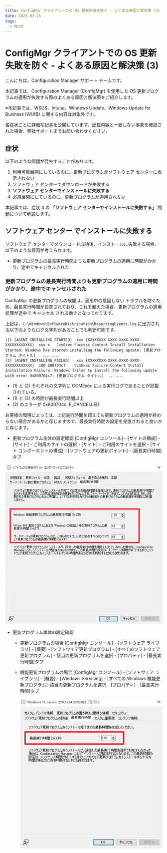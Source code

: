 ```yaml
---
title: ConfigMgr クライアントでの OS 更新失敗を防ぐ - よくある原因と解決策 (3)
date: 2025-03-25
tags:
  - MECM
---
```


# ConfigMgr クライアントでの OS 更新失敗を防ぐ - よくある原因と解決策 (3)

こんにちは。Configuration Manager サポート チームです。

本記事では、Configuration Manager (ConfigMgr) を使用した OS 更新プログラムの適用が失敗する際のよくある原因と解決策をご紹介します。

※本記事では、WSUS、Intune、Windows Update、Windows Update for Business (WUfB) に関する内容は対象外です。

各症状ごとに詳細な記事を公開しています。記載内容と一致しない事象を確認された場合、弊社サポートまでお問い合わせください。

## 症状

以下のような問題が発生することがあります。

1. 利用可能展開にしているのに、更新プログラムがソフトウェア センターに表示されない
2. ソフトウェア センターでダウンロードが失敗する
3. **ソフトウェア センターでインストールに失敗する**
4. 必須展開にしているのに、更新プログラムが適用されない

本記事では、症状 3 の **「ソフトウェア センターでインストールに失敗する」** 問題について解説します。

## ソフトウェア センター でインストールに失敗する

ソフトウェア センターでダウンロード成功後、インストールに失敗する場合、以下のような原因が考えられます。

- 更新プログラムの最長実行時間よりも更新プログラムの適用に時間がかかり、途中でキャンセルされた

### 更新プログラムの最長実行時間よりも更新プログラムの適用に時間がかかり、途中でキャンセルされた

ConfigMgr の更新プログラムの展開は、適用中の意図しない トラブルを防ぐため、最長実行時間が設定されており、これを超えた場合、更新プログラムの適用処理が途中で キャンセル される動きとなっております。

上記は、``C:\Windows\SoftwareDistribution\ReportingEvents.log`` に出力される以下のようなログ文字列があることでも判断可能です。

```
(1) [AGENT_INSTALLING_STARTED]	xxx	{XXXXXXXX-XXXX-XXXX-XXXX-XXXXXXXXXXXX}	xxx	x	CcmExec	Success	Content Install	Installation Started: Windows has started installing the following update: [更新プログラム タイトル]	........
(2) [AGENT_INSTALLING_FAILED]	xxx	{XXXXXXXX-XXXX-XXXX-XXXX-XXXXXXXXXXXX}	100	800704c7	CcmExec	Failure	Content Install	Installation Failure: Windows failed to install the following update with error 0x800704c7: [更新プログラム タイトル]	.......
```
- (1) と (2) それぞれの文字列に CCMExec による実行ログであることが記載されている。
- (1) と (2) の時間が最長実行時間以上
- (2) のエラーが 0x800704c: E_CANCELLED

お客様の環境によっては、上記実行時間を超えても更新プログラムの適用が終わらない場合があるかと存じますので、最長実行時間の設定を見直されると良いかと存じます。

- 更新プログラム全体の設定確認
[ConfigMgr コンソール] - [サイトの構成] - [サイト] - ご利用のサイトの選択 - [サイト] - ご利用のサイトを選択 - [サイト コンポーネントの構成] - [ソフトウェアの更新ポイント]  - [最長実行時間] タブ  

![MaxExecution.png](./20250325_03/20250325_03_01.png)

- 更新プログラム単体の設定確認

  - 更新プログラムの場合
    [ConfigMgr コンソール] - [ソフトウェア ライブラリ] - [概要] - [ソフトウェア更新プログラム] - [すべてのソフトウェア更新プログラム] - 該当の更新プログラムを選択 - [プロパティ] - [最長実行時間]タブ

  - 機能更新プログラムの場合
    [ConfigMgr コンソール] - [ソフトウェア ライブラリ] - [概要] - [Windows Servicing] - [すべての Windows 機能更新プログラム]-該当の更新プログラムを選択 - [プロパティ] - [最長実行時間]タブ

    ![MaxEachExecution.png](./20250325_03/20250325_03_02.png)
